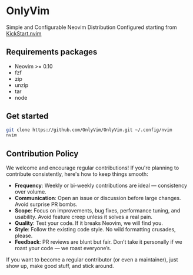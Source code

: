 # OnlyVim

Simple and Configurable Neovim Distribution
Configured starting from [KickStart.nvim](https://github.com/nvim-lua/kickstart.nvim)

## Requirements packages
- Neovim >= 0.10
- fzf
- zip
- unzip
- tar
- node

## Get started
```sh
git clone https://github.com/OnlyVim/OnlyVim.git ~/.config/nvim
nvim
```

##  Contribution Policy

We welcome and encourage regular contributions! If you're planning to contribute consistently, here's how to keep things smooth:

- **Frequency**: Weekly or bi-weekly contributions are ideal — consistency over volume.
- **Communication**: Open an issue or discussion before large changes. Avoid surprise PR bombs.
- **Scope**: Focus on improvements, bug fixes, performance tuning, and usability. Avoid feature creep unless it solves a real pain.
- **Quality**: Test your code. If it breaks Neovim, we will find you.
- **Style**: Follow the existing code style. No wild formatting crusades, please.
- **Feedback**: PR reviews are blunt but fair. Don’t take it personally if we roast your code — we roast everyone’s.

If you want to become a regular contributor (or even a maintainer), just show up, make good stuff, and stick around.

